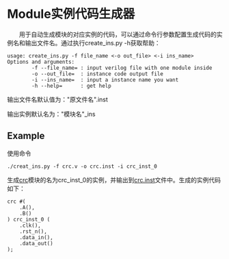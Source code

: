 # Module实例代码生成器
&emsp;&emsp;用于自动生成模块的对应实例的代码，可以通过命令行参数配置生成代码的实例名和输出文件名。通过执行create_ins.py -h获取帮助：
```
usage: create_ins.py -f file_name <-o out_file> <-i ins_name>
Options and arguments:
        -f --file_name= : input verilog file with one module inside
        -o --out_file=  : instance code output file
        -i --ins_name=  : input a instance name you want
        -h --help=      : get help
```
输出文件名默认值为："原文件名".inst

输出实例默认名为："模块名"_ins

## Example
使用命令
```
./creat_ins.py -f crc.v -o crc.inst -i crc_inst_0
```
生成[crc](./crc.v)模块的名为crc_inst_0的实例，并输出到[crc.inst](./crc.inst)文件中。生成的实例代码如下：
```
crc #(
	.A(),
	.B()
) crc_inst_0 (
	.clk(),
	.rst_n(),
	.data_in(),
	.data_out()
);
```